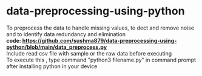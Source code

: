 # data-preprocessing-using-python
 To preprocess the data to handle missing values, to dect and remove noise and to identify data redundancy and elimination <br>
<b> code: https://github.com/sushma879/data-preprocessing-using-python/blob/main/data_preprocess.py </b> <br>
 Include read csv file with sample or the raw data before executing<br>
 To execute this , type command "python3 filename.py" in command prompt after installing python in your device
 
